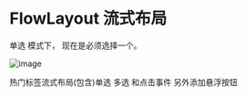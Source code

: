 # FlowLayout 流式布局
单选 模式下， 现在是必须选择一个。

![image](https://raw.githubusercontent.com/Cornflower1991/FlowLayout/master/screenshots/S60711-170617.jpg)

热门标签流式布局(包含)单选 多选 和点击事件
另外添加悬浮按钮
